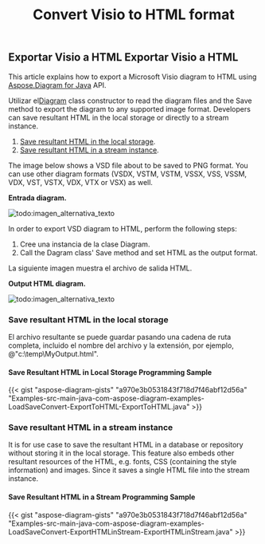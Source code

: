 ﻿---
title: Convert Visio to HTML format 
linktitle: Convert Visio to HTML
type: docs
weight: 30
url: /es/java/convert-visio-to-html/
description: This topic show you how to Aspose.Diagram allows to convert Visio to html formats. Convert VSD, VSS, VDW, VST, VSDX, VSSX, VSTX, VSDM, VSTM,VSSM to html with a few lines of code.
---
## **Exportar Visio a HTML** **Exportar Visio a HTML**
This article explains how to export a Microsoft Visio diagram to HTML using [Aspose.Diagram for Java](https://products.aspose.com/diagram/java/) API.

 Utilizar el[Diagram](https://reference.aspose.com/diagram/java/com.aspose.diagram/Diagram) class constructor to read the diagram files and the Save method to export the diagram to any supported image format. Developers can save resultant HTML in the local storage or directly to a stream instance.

1. [Save resultant HTML in the local storage](/diagram/es/java/how-to-convert-a-visio-diagram/).
1. [Save resultant HTML in a stream instance](/diagram/es/java/how-to-convert-a-visio-diagram/).

The image below shows a VSD file about to be saved to PNG format. You can use other diagram formats (VSDX, VSTM, VSTM, VSSX, VSS, VSSM, VDX, VST, VSTX, VDX, VTX or VSX) as well.

**Entrada diagram.**

![todo:imagen_alternativa_texto](http://i.imgur.com/YX4BNNq.png)

In order to export VSD diagram to HTML, perform the following steps:

1. Cree una instancia de la clase Diagram.
1. Call the Dagram class' Save method and set HTML as the output format.

La siguiente imagen muestra el archivo de salida HTML.

**Output HTML diagram.**

![todo:imagen_alternativa_texto](http://i.imgur.com/syavUqI.png)
### **Save resultant HTML in the local storage**
El archivo resultante se puede guardar pasando una cadena de ruta completa, incluido el nombre del archivo y la extensión, por ejemplo, @"c:\temp\MyOutput.html".
#### **Save Resultant HTML in Local Storage Programming Sample**
{{< gist "aspose-diagram-gists" "a970e3b0531843f718d7f46abf12d56a" "Examples-src-main-java-com-aspose-diagram-examples-LoadSaveConvert-ExportToHTML-ExportToHTML.java" >}}



### **Save resultant HTML in a stream instance**
It is for use case to save the resultant HTML in a database or repository without storing it in the local storage. This feature also embeds other resultant resources of the HTML, e.g. fonts, CSS (containing the style information) and images. Since it saves a single HTML file into the stream instance.
#### **Save Resultant HTML in a Stream Programming Sample**
{{< gist "aspose-diagram-gists" "a970e3b0531843f718d7f46abf12d56a" "Examples-src-main-java-com-aspose-diagram-examples-LoadSaveConvert-ExportHTMLinStream-ExportHTMLinStream.java" >}}
